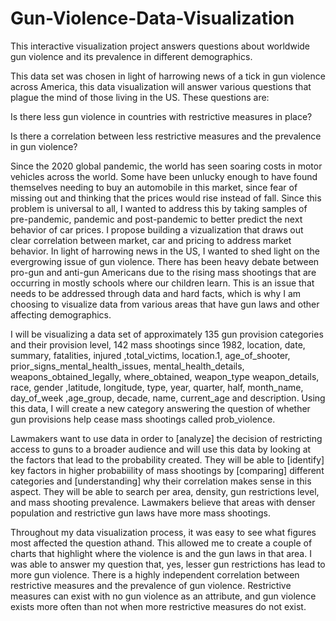 # Gun-Violence-Data-Visualization
This interactive visualization project answers questions about worldwide gun violence and its prevalence in different demographics. 

This data set was chosen in light of harrowing news of a tick in gun violence across America, this data visualization will answer various questions that plague the mind of those living in the US. These questions are: 

Is there less gun violence in countries with restrictive measures in place? 

Is there a correlation between less restrictive measures and the prevalence in gun violence? 
 
Since the 2020 global pandemic, the world has seen soaring costs in motor vehicles across the world. Some have been unlucky
enough to have found themselves needing to buy an automobile in this market, since fear of missing out and thinking that the prices
would rise instead of fall. Since this problem is universal to all, I wanted to address this by taking samples of pre-pandemic, pandemic 
and post-pandemic to better predict the next behavior of car prices. I propose building a vizualization that draws out clear correlation 
between market, car and pricing to address market behavior. 
In light of harrowing news in the US, I wanted to shed light on the evergrowing issue of gun violence. There has been heavy debate between pro-gun and anti-gun Americans due to the rising mass
shootings that are occurring in mostly schools where our children learn. This is an issue that needs to be addressed through data and hard facts, which is why I am choosing to visualize data from various areas that have gun laws and other affecting demographics. 

I will be visualizing a data set of approximately 135 gun provision categories and their provision level, 142 mass shootings since 1982, location,	date,	summary,	fatalities,	injured	,total_victims,	location.1,	age_of_shooter,	prior_signs_mental_health_issues,	mental_health_details,	weapons_obtained_legally,	where_obtained,	weapon_type	weapon_details,	race,	gender	,latitude,	longitude,	type,	year,	quarter, half,	month_name,	day_of_week	,age_group,	decade,	name,	current_age	and description. Using this data, I will create a new category answering the question of whether gun provisions help cease mass shootings called prob_violence.

Lawmakers want to use data in order to [analyze] the decision of restricting access to guns to a broader audience and will use this data by looking at the factors that lead to the probability created. They will be able to [identify] key factors in higher probabiility of mass shootings by [comparing] different categories and [understanding] why their correlation makes sense in this aspect. They will be able to search per area, density, gun restrictions level, and mass shooting prevalence. Lawmakers believe that areas with denser population and restrictive gun laws have more mass shootings.

Throughout my data visualization process, it was easy to see what figures most affected the question athand. This allowed me to create a couple of charts that highlight where the violence is and the gun laws in that area. I was able to answer my question that, yes, lesser gun restrictions has lead to more gun violence. There is a highly independent correlation between restrictive measures and the prevalence of gun violence. Restrictive measures can exist with no gun violence as an attribute, and gun violence exists more often than not when more restrictive measures do not exist. 
